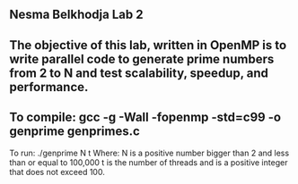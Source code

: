 Nesma Belkhodja
Lab 2
------------------------------------------------------------------
The objective of this lab, written in OpenMP is to write parallel code to generate prime numbers
from 2 to N and test scalability, speedup, and performance.
------------------------------------------------------------------
To compile: gcc -g -Wall -fopenmp -std=c99 -o genprime genprimes.c
------------------------------------------------------------------
To run:
./genprime N t
Where:
N is a positive number bigger than 2 and less than or equal to 100,000
t is the number of threads and is a positive integer that does not exceed 100.